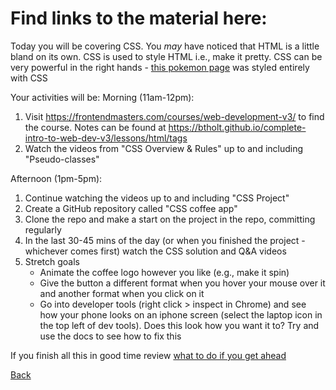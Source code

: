 # Find links to the material here:

Today you will be covering CSS. You *may* have noticed that HTML is a little bland on its own. CSS is used to style HTML i.e., make it pretty. CSS can be very powerful in the right hands - [this pokemon page](https://poke-holo.simey.me/) was styled entirely with CSS

Your activities will be:
Morning (11am-12pm):
1. Visit https://frontendmasters.com/courses/web-development-v3/ to find the course. Notes can be found at https://btholt.github.io/complete-intro-to-web-dev-v3/lessons/html/tags
2. Watch the videos from "CSS Overview & Rules" up to and including "Pseudo-classes"

Afternoon (1pm-5pm):
1. Continue watching the videos up to and including "CSS Project"
2. Create a GitHub repository called "CSS coffee app"
3. Clone the repo and make a start on the project in the repo, committing regularly
4. In the last 30-45 mins of the day (or when you finished the project - whichever comes first) watch the CSS solution and Q&A videos
5. Stretch goals
    - Animate the coffee logo however you like (e.g., make it spin)
    - Give the button a different format when you hover your mouse over it and another format when you click on it
    - Go into developer tools (right click > inspect in Chrome) and see how your phone looks on an iphone screen (select the laptop icon in the top left of dev tools). Does this look how you want it to? Try and use the docs to see how to fix this

If you finish all this in good time review [what to do if you get ahead](../1-Intro/tips.md)

[Back](../week-1-links.md)